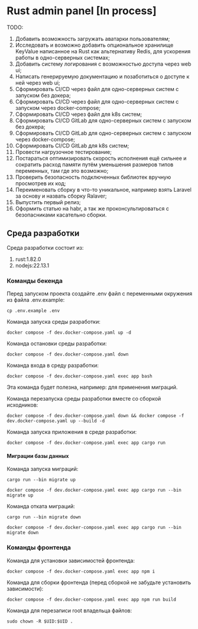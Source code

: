 # Rust admin panel [In process]

TODO:
1) Добавить возможность загружать аватарки пользователям;
2) Исследовать и возможно добавить опциональное хранилище KeyValue написанное на Rust как альтернативу Redis, для ускорения работы в одно-серверных системах;
3) Добавить систему логирования с возможностью доступа через web ui;
4) Написать генерируемую документацию и позаботиться о доступе к ней через web ui;
5) Сформировать CI/CD через файл для одно-серверных систем с запуском без докера;
6) Сформировать CI/CD через файл для одно-серверных систем с запуском через docker-compose;
7) Сформировать CI/CD через файл для k8s систем;
8) Сформировать CI/CD GitLab для одно-серверных систем с запуском без докера;
9) Сформировать CI/CD GitLab для одно-серверных систем с запуском через docker-compose;
10) Сформировать CI/CD GitLab для k8s систем;
11) Провести нагрузочное тестирование;
12) Постараться оптимизировать скорость исполнения ещё сильнее и сократить расход памяти путём уменьшения размеров типов переменных, там где это возможно;
13) Проверить безопасность подключенных библиотек вручную просмотрев их код;
14) Переименовать сборку в что-то уникальное, например взять Laravel за основу и назвать сборку Ralaver;
15) Выпустить первый релиз;
16) Оформить статью на habr, а так же проконсультироваться с безопасниками касательно сборки.

## Среда разработки

Среда разработки состоит из:
1) rust:1.82.0
2) nodejs:22.13.1

### Команды бекенда
Перед запуском проекта создайте .env файл с переменными окружения из файла .env.example:
```shell
cp .env.example .env
```

Команда запуска среды разработки:
```shell
docker compose -f dev.docker-compose.yaml up -d
```

Команда остановки среды разработки:
```shell
docker compose -f dev.docker-compose.yaml down
```

Команда входа в среду разработки:
```shell
docker compose -f dev.docker-compose.yaml exec app bash
```
Эта команда будет полезна, например: для применения миграций.

Команда перезапуска среды разработки вместе со сборкой исходников:
```shell
docker compose -f dev.docker-compose.yaml down && docker compose -f dev.docker-compose.yaml up --build -d
```

Команда запуска приложения в среде разработки:
```shell
docker compose -f dev.docker-compose.yaml exec app cargo run
```

#### Миграции базы данных
Команда запуска миграций:
```shell
cargo run --bin migrate up
```
```shell
docker compose -f dev.docker-compose.yaml exec app cargo run --bin migrate up
```

Команда отката миграций:
```shell
cargo run --bin migrate down
```
```shell
docker compose -f dev.docker-compose.yaml exec app cargo run --bin migrate down
```




### Команды фронтенда
Команда для установки зависимостей фронтенда:
```shell
docker compose -f dev.docker-compose.yaml exec app npm i
```

Команда для сборки фронтенда (перед сборкой не забудьте установить зависимости):
```shell
docker compose -f dev.docker-compose.yaml exec app npm run build
```

Команда для перезаписи root владельца файлов:
```shell
sudo chown -R $UID:$UID .
```
